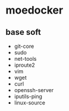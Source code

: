 # moedocker

## base soft
+ git-core
+ sudo
+ net-tools
+ iproute2
+ vim
+ wget
+ curl
+ openssh-server
+ iputils-ping
+ linux-source
